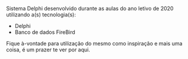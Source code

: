 Sistema Delphi desenvolvido durante as aulas do ano letivo de 2020 utilizando a(s) tecnologia(s):
- Delphi
- Banco de dados FireBird

Fique à-vontade para utilização do mesmo como inspiração e mais uma coisa, é um prazer te ver por aqui.
